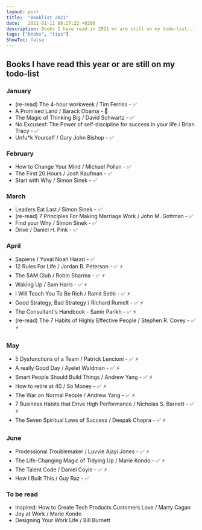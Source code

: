 ```yaml
---
layout: post
title:  "Booklist 2021"
date:   2021-01-11 08:27:22 +0200
description: Books I have read in 2021 or are still on my todo-list... 
tags: ["books", "tips"]
ShowToc: false
---
```

## Books I have read this year or are still on my todo-list

### January
* (re-read) The 4-hour workweek / Tim Ferriss - ✅
* A Promised Land / Barack Obama - 📖
* The Magic of Thinking Big / David Schwartz - ✅
* No Excuses!: The Power of self-discipline for success in your life / Brian Tracy - ✅
* Unfu*k Yourself / Gary John Bishop - ✅

### February
* How to Change Your Mind / Michael Pollan - ✅
* The First 20 Hours / Josh Kaufman - ✅
* Start with Why / Simon Sinek - ✅

### March
* Leaders Eat Last / Simon Sinek - ✅
* (re-read) 7 Principles For Making Marriage Work / John M. Gottman - ✅
* Find your Why / Simon Sinek - ✅
* Drive / Daniel H. Pink - ✅

### April
* Sapiens / Yuval Noah Harari - ✅
* 12 Rules For Life / Jordan B. Peterson - ✅ ⚡
* The 5AM Club / Robin Sharma - ✅ ⚡
* Waking Up / Sam Haris - ✅ ⚡
* I Will Teach You To Be Rich / Ramit Sethi - ✅ ⚡
* Good Strategy, Bad Strategy / Richard Rumelt - ✅ ⚡
* The Consultant's Handbook - Samir Parikh - ✅ ⚡
* (re-read) The 7 Habits of Highly Effective People / Stephen R. Covey - ✅ ⚡

### May
* 5 Dysfunctions of a Team / Patrick Lencioni - ✅ ⚡
* A really Good Day / Ayelet Waldman -  ✅ ⚡
* Smart People Should Build Things / Andrew Yang -  ✅ ⚡
* How to retire at 40 / So Money -  ✅ ⚡
* The War on Normal People / Andrew Yang -  ✅ ⚡
* 7 Business Habits that Drive High Performance / Nicholas S. Barnett -  ✅ ⚡
* The Seven Spiritual Laws of Success / Deepak Chopra -  ✅ ⚡

### June
* Prodessional Troublemaker / Luvvie Ajayi Jones -  ✅ ⚡
* The Life-Changing Magic of Tidying Up / Marie Kondo -  ✅ ⚡
* The Talent Code / Daniel Coyle -  ✅ ⚡
* How I Built This / Guy Raz - ✅

### To be read
* Inspired: How to Create Tech Products Customers Love / Marty Cagan
* Joy at Work / Marie Kondo
* Designing Your Work Life / Bill Burnett
